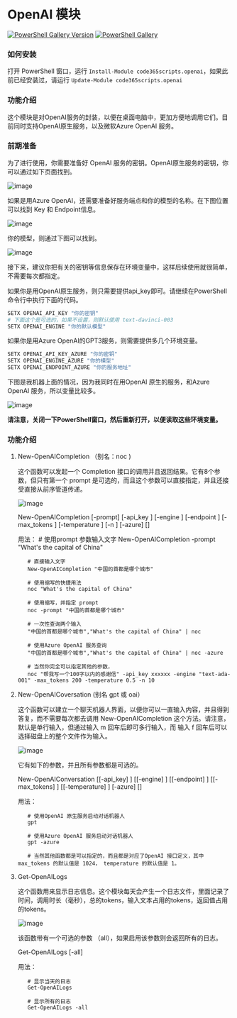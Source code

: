 # OpenAI 模块

[![PowerShell Gallery Version](https://img.shields.io/powershellgallery/v/code365scripts.openai?label=code365scripts.openai)](https://www.powershellgallery.com/packages/code365scripts.openai) [![PowerShell Gallery](https://img.shields.io/powershellgallery/dt/code365scripts.openai)](https://www.powershellgallery.com/packages/code365scripts.openai)

### 如何安装

打开 PowerShell 窗口，运行 `Install-Module code365scripts.openai`，如果此前已经安装过，请运行 `Update-Module code365scripts.openai`

### 功能介绍

这个模块是对OpenAI服务的封装，以便在桌面电脑中，更加方便地调用它们。目前同时支持OpenAI原生服务，以及微软Azure OpenAI 服务。

### 前期准备

为了进行使用，你需要准备好 OpenAI 服务的密钥。OpenAI原生服务的密钥，你可以通过如下页面找到。

![image](https://user-images.githubusercontent.com/1996954/218254458-efc867cc-f34c-4315-9dfb-823e923641ee.png)

如果是用Azure OpenAI，还需要准备好服务端点和你的模型的名称。在下图位置可以找到 Key 和 Endpoint信息。

![image](https://user-images.githubusercontent.com/1996954/218254252-91dc617b-f706-4249-9455-d8e95baa30e0.png)

你的模型，则通过下图可以找到。

![image](https://user-images.githubusercontent.com/1996954/218254283-0e89b3cd-e72c-4e0e-a069-ea63155ab095.png)

接下来，建议你把有关的密钥等信息保存在环境变量中，这样后续使用就很简单，不需要每次都指定。

如果你是用OpenAI原生服务，则只需要提供api_key即可。请继续在PowerShell 命令行中执行下面的代码。

```powershell
SETX OPENAI_API_KEY "你的密钥"
# 下面这个是可选的，如果不设置，则默认使用 text-davinci-003
SETX OPENAI_ENGINE "你的默认模型"
```

如果你是用Azure OpenAI的GPT3服务，则需要提供多几个环境变量。

```powershell
SETX OPENAI_API_KEY_AZURE "你的密钥"
SETX OPENAI_ENGINE_AZURE "你的模型"
SETX OPENAI_ENDPOINT_AZURE "你的服务地址"
```

下图是我机器上面的情况，因为我同时在用OpenAI 原生的服务，和Azure OpenAI 服务，所以变量比较多。

![image](https://user-images.githubusercontent.com/1996954/218254581-ef22020f-7edc-4e73-825b-2a0a5bd8738a.png)

**请注意，关闭一下PowerShell窗口，然后重新打开，以便读取这些环境变量。**

### 功能介绍

1. New-OpenAICompletion  （别名：noc )

    这个函数可以发起一个 Completion 接口的调用并且返回结果。它有8个参数，但只有第一个 prompt 是可选的，而且这个参数可以直接指定，并且还接受直接从前序管道传递。
    
    ![image](https://user-images.githubusercontent.com/1996954/218255326-079d906d-0169-4d1a-a629-a52674194125.png)

    New-OpenAICompletion [-prompt] <string> [-api_key <string>] [-engine <string>] [-endpoint <string>] [-max_tokens
        <int>] [-temperature <double>] [-n <int>] [-azure] [<CommonParameters>]

    用法：
          # 使用prompt 参数输入文字
          New-OpenAICompletion -prompt "What's the capital of China"

          # 直接输入文字
          New-OpenAICompletion "中国的首都是哪个城市" 

          # 使用缩写的快捷用法
          noc "What's the capital of China"

          # 使用缩写，并指定 prompt
          noc -prompt "中国的首都是哪个城市"

          # 一次性查询两个输入
          "中国的首都是哪个城市","What's the capital of China" | noc

          # 使用Azure OpenAI 服务查询
          "中国的首都是哪个城市","What's the capital of China" | noc -azure 

          # 当然你完全可以指定其他的参数，
          noc "帮我写一个100字以内的感谢信" -api_key xxxxxx -engine "text-ada-001" -max_tokens 200 -temperature 0.5 -n 10
     

1. New-OpenAICoversation (别名 gpt 或 oai）
    
    这个函数可以建立一个聊天机器人界面，以便你可以一直输入内容，并且得到答复，而不需要每次都去调用 New-OpenAICompletion 这个方法。请注意，默认是单行输入，但通过输入 m 回车后即可多行输入，而 输入 f 回车后可以选择磁盘上的整个文件作为输入。
          
    ![image](https://user-images.githubusercontent.com/1996954/218255231-eefc5219-e7b6-4683-bb19-f8ec91463913.png)
   
    它有如下的参数，并且所有参数都是可选的。
          
    New-OpenAIConversation [[-api_key] <string>] [[-engine] <string>] [[-endpoint] <string>] [[-max_tokens] <int>]
    [[-temperature] <double>] [-azure] [<CommonParameters>]
          
    用法：
        
          # 使用OpenAI 原生服务启动对话机器人
          gpt
          
          # 使用Azure OpenAI 服务启动对话机器人
          gpt -azure
          
          # 当然其他函数都是可以指定的，而且都是对应了OpenAI 接口定义，其中 max_tokens 的默认值是 1024， temperature 的默认值是 1。

          
1. Get-OpenAILogs

    这个函数用来显示日志信息。这个模块每天会产生一个日志文件，里面记录了时间，调用时长（毫秒），总的tokens，输入文本占用的tokens，返回值占用的tokens。
          
    ![image](https://user-images.githubusercontent.com/1996954/218255550-8b0e071d-8888-40b2-ab27-b93c6a3734b0.png)

    该函数带有一个可选的参数 （all），如果启用该参数则会返回所有的日志。
          
    Get-OpenAILogs [-all]
    
    用法：
          
          # 显示当天的日志
          Get-OpenAILogs
          
          # 显示所有的日志
          Get-OpenAILogs -all
          
